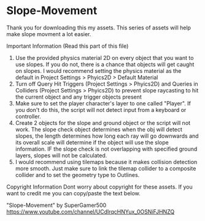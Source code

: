 # Slope-Movement

Thank you for downloading this my assets. This series of assets will help make slope movment a lot easier.

Important Information (Read this part of this file)
1. Use the provided physics material 2D on every object that you want to use slopes. If you do not, there is a chance that objects will get caught on slopes. I would recommend setting the physics material as the default in Project Settings > Phyics2D > Default Material
2. Turn off Query Hit Triggers (Project Settings > Phyics2D) and Queries in Colliders (Project Settings > Phyics2D) to prevent slope raycasting to hit the current object and any trigger objects present
3. Make sure to set the player character's layer to one called "Player". If you don't do this, the script will not detect input from a keyboard or controller.
4. Create 2 objects for the slope and ground object or the script will not work. The slope check object determines when the obj will detect slopes, the length determines how long each ray will go downwards and its overall scale will determine if the object will use the slope information. IF the slope check is not overlapping with specified ground layers, slopes will not be calculated. 
5. I would recommend using tilemaps because it makes collision detection more smooth. Just make sure to link the tilemap collider to a composite collider and to set the geometry type to Outlines. 

Copyright Information
Dont worry about copyright for these assets. If you want to credit me you can copy/paste the text below.

"Slope-Movement" by SuperGamer500 https://www.youtube.com/channel/UCdIrqcHNYux_0OSNiFJHNZQ


    
    

